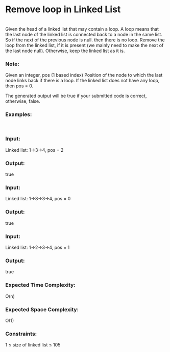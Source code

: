 <h1>Remove loop in Linked List</h1>
<br>
Given the head of a linked list that may contain a loop.  A loop means that the last node of the linked list is connected back to a node in the same list.  So if the next of the previous node is null. then there is no loop.  Remove the loop from the linked list, if it is present (we mainly need to make the next of the last node null). Otherwise, keep the linked list as it is.

<h3>Note:</h3> Given an integer, pos (1 based index)  Position of the node to which the last node links back if there is a loop. If the linked list does not have any loop, then pos = 0.

The generated output will be true if your submitted code is correct, otherwise, false.

<h3>Examples:</h3><br>

<h3>Input:</h3> Linked list: 1->3->4, pos = 2
<h3>Output:</h3> true

<h3>Input:</h3> Linked list: 1->8->3->4, pos = 0
<h3>Output:</h3> true

<h3>Input:</h3> Linked list: 1->2->3->4, pos = 1
<h3>Output:</h3> true

<h3>Expected Time Complexity:</h3> O(n)
<h3>Expected Space Complexity:</h3> O(1)

<h3>Constraints:</h3>
1 ≤ size of linked list ≤ 105
